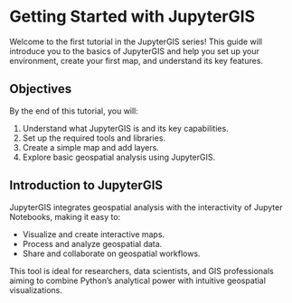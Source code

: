 # Getting Started with JupyterGIS

Welcome to the first tutorial in the JupyterGIS series! This guide will introduce you to the basics of JupyterGIS and help you set up your environment, create your first map, and understand its key features.

## Objectives

By the end of this tutorial, you will:

1. Understand what JupyterGIS is and its key capabilities.
2. Set up the required tools and libraries.
3. Create a simple map and add layers.
4. Explore basic geospatial analysis using JupyterGIS.


## Introduction to JupyterGIS

JupyterGIS integrates geospatial analysis with the interactivity of Jupyter Notebooks, making it easy to:

- Visualize and create interactive maps.
- Process and analyze geospatial data.
- Share and collaborate on geospatial workflows.

This tool is ideal for researchers, data scientists, and GIS professionals aiming to combine Python’s analytical power with intuitive geospatial visualizations.

